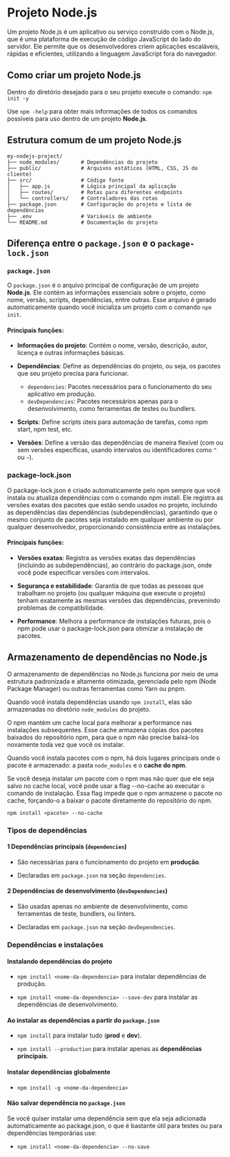 # Projeto Node.js

Um projeto Node.js é um aplicativo ou serviço construído com o Node.js, que é uma plataforma de execução de código JavaScript do lado do servidor. Ele permite que os desenvolvedores criem aplicações escaláveis, rápidas e eficientes, utilizando a linguagem JavaScript fora do navegador.

## Como criar um projeto Node.js

Dentro do diretório desejado para o seu projeto execute o comando: `npm init -y`

Use `npm -help` para obter mais informações de todos os comandos possíveis para uso dentro de um projeto **Node.js**.

## Estrutura comum de um projeto Node.js

```
my-nodejs-project/
├── node_modules/       # Dependências do projeto
├── public/             # Arquivos estáticos (HTML, CSS, JS do cliente)
├── src/                # Código fonte
│   ├── app.js          # Lógica principal da aplicação
│   ├── routes/         # Rotas para diferentes endpoints
│   └── controllers/    # Controladores das rotas
├── package.json        # Configuração do projeto e lista de dependências
├── .env                # Variáveis de ambiente
└── README.md           # Documentação do projeto
```

## Diferença entre o `package.json` e o `package-lock.json`

### `package.json`

O `package.json` é o arquivo principal de configuração de um projeto **Node.js**. Ele contém as informações essenciais sobre o projeto, como nome, versão, scripts, dependências, entre outras. Esse arquivo é gerado automaticamente quando você inicializa um projeto com o comando `npm init`.

#### Principais funções:

- **Informações do projeto**: Contém o nome, versão, descrição, autor, licença e outras informações básicas.

- **Dependências**: Define as dependências do projeto, ou seja, os pacotes que seu projeto precisa para funcionar.
    - `dependencies`: Pacotes necessários para o funcionamento do seu aplicativo em produção.
    - `devDependencies`: Pacotes necessários apenas para o desenvolvimento, como ferramentas de testes ou bundlers.

- **Scripts**: Define scripts úteis para automação de tarefas, como npm start, npm test, etc.

- **Versões**: Define a versão das dependências de maneira flexível (com ou sem versões específicas, usando intervalos ou identificadores como `^` ou `~`).

### package-lock.json

O package-lock.json é criado automaticamente pelo npm sempre que você instala ou atualiza dependências com o comando npm install. Ele registra as versões exatas dos pacotes que estão sendo usados no projeto, incluindo as dependências das dependências (subdependências), garantindo que o mesmo conjunto de pacotes seja instalado em qualquer ambiente ou por qualquer desenvolvedor, proporcionando consistência entre as instalações.

#### Principais funções:

- **Versões exatas**: Registra as versões exatas das dependências (incluindo as subdependências), ao contrário do package.json, onde você pode especificar versões com intervalos.

- **Segurança e estabilidade**: Garantia de que todas as pessoas que trabalham no projeto (ou qualquer máquina que execute o projeto) tenham exatamente as mesmas versões das dependências, prevenindo problemas de compatibilidade.

- **Performance**: Melhora a performance de instalações futuras, pois o npm pode usar o package-lock.json para otimizar a instalação de pacotes.

## Armazenamento de dependências no Node.js

O armazenamento de dependências no Node.js funciona por meio de uma estrutura padronizada e altamente otimizada, gerenciada pelo npm (Node Package Manager) ou outras ferramentas como Yarn ou pnpm.

Quando você instala dependências usando `npm install`, elas são armazenadas no diretório `node_modules` do projeto.

O npm mantém um cache local para melhorar a performance nas instalações subsequentes. Esse cache armazena cópias dos pacotes baixados do repositório npm, para que o npm não precise baixá-los novamente toda vez que você os instalar.

Quando você instala pacotes com o npm, há dois lugares principais onde o pacote é armazenado: a pasta `node_modules` e o **cache do npm**.

Se você deseja instalar um pacote com o npm mas não quer que ele seja salvo no cache local, você pode usar a flag --no-cache ao executar o comando de instalação. Essa flag impede que o npm armazene o pacote no cache, forçando-o a baixar o pacote diretamente do repositório do npm.

```
npm install <pacote> --no-cache
```

### Tipos de dependências

#### 1 Dependências principais (`dependencies`)

- São necessárias para o funcionamento do projeto em **produção**.

- Declaradas em `package.json` na seção `dependencies`.

#### 2 Dependências de desenvolvimento (`devDependencies`)

- São usadas apenas no ambiente de desenvolvimento, como ferramentas de teste, bundlers, ou linters.

- Declaradas em `package.json` na seção `devDependencies`.

### Dependências e instalações

#### Instalando dependências do projeto

- `npm install <nome-da-dependencia>` para instalar dependências de produção.

- `npm install <nome-da-dependencia> --save-dev` para instalar as dependências de desenvolvimento.

#### Ao instalar as dependências a partir do `package.json`

- `npm install` para instalar tudo (**prod** e **dev**).

- `npm install --production` para instalar apenas as **dependências principais**.

#### Instalar dependências globalmente

- `npm install -g <nome-da-dependencia>`

#### Não salvar dependência no `package.json`

Se você quiser instalar uma dependência sem que ela seja adicionada automaticamente ao package.json, o que é bastante útil para testes ou para dependências temporárias use:

- `npm install <nome-da-dependencia> --no-save`

